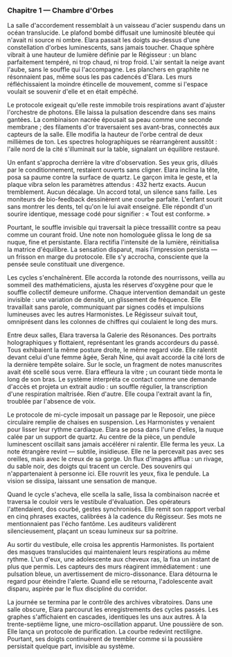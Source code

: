 <!-- desire: préserver l'harmonie parfaite du Régisseur -->
<!-- fear: révéler une faille et perdre sa fonction -->
<!-- cost: étouffer l'écho intérieur qui réclame un autre accord -->

### Chapitre 1 — Chambre d'Orbes
La salle d'accordement ressemblait à un vaisseau d'acier suspendu dans un océan translucide. Le plafond bombé diffusait une
luminosité bleutée qui n'avait ni source ni ombre. Elara passait les doigts au-dessus d'une constellation d'orbes luminescents,
sans jamais toucher. Chaque sphère vibrait à une hauteur de lumière définie par le Régisseur : un blanc parfaitement tempéré,
ni trop chaud, ni trop froid. L'air sentait la neige avant l'aube, sans le souffle qui l'accompagne. Les planchers en graphite
ne résonnaient pas, même sous les pas cadencés d'Elara. Les murs réfléchissaient la moindre étincelle de mouvement, comme si
l'espace voulait se souvenir d'elle et en était empêché.

Le protocole exigeait qu'elle reste immobile trois respirations avant d'ajuster l'orchestre de photons. Elle laissa la pulsation
descendre dans ses mains gantées. La combinaison nacrée épousait sa peau comme une seconde membrane ; des filaments d'or
traversaient ses avant-bras, connectés aux capteurs de la salle. Elle modifia la hauteur de l'orbe central de deux millièmes
de ton. Les spectres holographiques se réarrangèrent aussitôt : l'aile nord de la cité s'illuminait sur la table, signalant un
équilibre restauré.

Un enfant s'approcha derrière la vitre d'observation. Ses yeux gris, dilués par le conditionnement, restaient ouverts sans
cligner. Elara inclina la tête, posa sa paume contre la surface de quartz. Le garçon imita le geste, et la plaque vibra selon
les paramètres attendus : 432 hertz exacts. Aucun tremblement. Aucun décalage. Un accord total, un silence sans faille. Les
moniteurs de bio-feedback dessinèrent une courbe parfaite. L'enfant sourit sans montrer les dents, tel qu'on le lui avait
enseigné. Elle répondit d'un sourire identique, message codé pour signifier : « Tout est conforme. »

Pourtant, le souffle invisible qui traversait la pièce tressaillit contre sa peau comme un courant froid. Une note non
homologuée glissa le long de sa nuque, fine et persistante. Elara rectifia l'intensité de la lumière, réinitialisa la matrice
d'équilibre. La sensation disparut, mais l'impression persista — un frisson en marge du protocole. Elle s'y accrocha, consciente
que la pensée seule constituait une divergence.

Les cycles s'enchaînèrent. Elle accorda la rotonde des nourrissons, veilla au sommeil des mathématiciens, ajusta les réserves
d'oxygène pour que le souffle collectif demeure uniforme. Chaque intervention demandait un geste invisible : une variation de
densité, un glissement de fréquence. Elle travaillait sans parole, communiquant par signes codés et impulsions lumineuses avec
les autres Harmonistes. Le Régisseur suivait tout, omniprésent dans les colonnes de chiffres qui coulaient le long des murs.

Entre deux salles, Elara traversa la Galerie des Résonances. Des portraits holographiques y flottaient, représentant les grands
accordeurs du passé. Tous exhibaient la même posture droite, le même regard vide. Elle ralentit devant celui d'une femme âgée,
Serah Nine, qui avait accordé la cité lors de la dernière tempête solaire. Sur le socle, un fragment de notes manuscrites avait
été scellé sous verre. Elara effleura la vitre ; un courant tiède monta le long de son bras. Le système interpréta ce contact
comme une demande d'accès et projeta un extrait audio : un souffle régulier, la transcription d'une respiration maîtrisée. Rien
d'autre. Elle coupa l'extrait avant la fin, troublée par l'absence de voix.

Le protocole de mi-cycle imposait un passage par le Reposoir, une pièce circulaire remplie de chaises en suspension. Les
Harmonistes y venaient pour lisser leur rythme cardiaque. Elara se posa dans l'une d'elles, la nuque calée par un support de
quartz. Au centre de la pièce, un pendule luminescent oscillait sans jamais accélérer ni ralentir. Elle ferma les yeux. La
note étrangère revint — subtile, insidieuse. Elle ne la percevait pas avec ses oreilles, mais avec le creux de sa gorge. Un
flux d'images afflua : un rivage, du sable noir, des doigts qui tracent un cercle. Des souvenirs qui n'appartenaient à personne
ici. Elle rouvrit les yeux, fixa le pendule. La vision se dissipa, laissant une sensation de manque.

Quand le cycle s'acheva, elle scella la salle, lissa la combinaison nacrée et traversa le couloir vers le vestibule
d'évaluation. Des opérateurs l'attendaient, dos courbé, gestes synchronisés. Elle remit son rapport verbal en cinq phrases
exactes, calibrées à la cadence du Régisseur. Ses mots ne mentionnaient pas l'écho fantôme. Les auditeurs validèrent
silencieusement, plaçant un sceau lumineux sur sa poitrine.

Au sortir du vestibule, elle croisa les apprentis Harmonistes. Ils portaient des masques translucides qui maintenaient leurs
respirations au même rythme. L'un d'eux, une adolescente aux cheveux ras, la fixa un instant de plus que permis. Les capteurs
des murs réagirent immédiatement : une pulsation bleue, un avertissement de micro-dissonance. Elara détourna le regard pour
éteindre l'alerte. Quand elle se retourna, l'adolescente avait disparu, aspirée par le flux discipliné du corridor.

La journée se termina par le contrôle des archives vibratoires. Dans une salle obscure, Elara parcourut les enregistrements
des cycles passés. Les graphes s'affichaient en cascades, identiques les uns aux autres. À la trente-septième ligne, une
micro-oscillation apparut. Une poussière de son. Elle lança un protocole de purification. La courbe redevint rectiligne.
Pourtant, ses doigts continuèrent de trembler comme si la poussière persistait quelque part, invisible au système.
